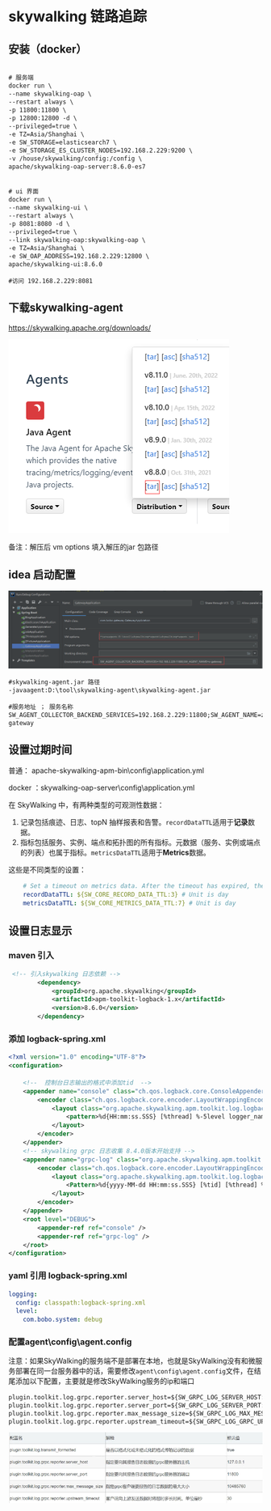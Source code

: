 # skywalking 链路追踪

## 安装（docker）

```

# 服务端
docker run \
--name skywalking-oap \
--restart always \
-p 11800:11800 \
-p 12800:12800 -d \
--privileged=true \
-e TZ=Asia/Shanghai \
-e SW_STORAGE=elasticsearch7 \
-e SW_STORAGE_ES_CLUSTER_NODES=192.168.2.229:9200 \
-v /house/skywalking/config:/config \
apache/skywalking-oap-server:8.6.0-es7


# ui 界面
docker run \
--name skywalking-ui \
--restart always \
-p 8081:8080 -d \
--privileged=true \
--link skywalking-oap:skywalking-oap \
-e TZ=Asia/Shanghai \
-e SW_OAP_ADDRESS=192.168.2.229:12800 \
apache/skywalking-ui:8.6.0

#访问 192.168.2.229:8081
```

## 下载skywalking-agent

https://skywalking.apache.org/downloads/

![image-20220915140616029](skywalking.assets/image-20220915140616029-16632219778363.png)



备注：解压后 vm options 填入解压的jar 包路径

## idea 启动配置

![image-20220915140221358](skywalking.assets/image-20220915140221358-16632217469421.png)

```
#skywalking-agent.jar 路径
-javaagent:D:\tool\skywalking-agent\skywalking-agent.jar

#服务地址 ； 服务名称
SW_AGENT_COLLECTOR_BACKEND_SERVICES=192.168.2.229:11800;SW_AGENT_NAME=z-gateway
```

## 设置过期时间

普通： apache-skywalking-apm-bin\config\application.yml

docker ：skywalking-oap-server\config\application.yml

在 SkyWalking 中，有两种类型的可观测性数据：

1. 记录包括痕迹、日志、topN 抽样报表和告警。`recordDataTTL`适用于**记录**数据。
2. 指标包括服务、实例、端点和拓扑图的所有指标。元数据（服务、实例或端点的列表）也属于指标。`metricsDataTTL`适用于**Metrics**数据。

这些是不同类型的设置：

```yaml
    # Set a timeout on metrics data. After the timeout has expired, the metrics data will automatically be deleted.
    recordDataTTL: ${SW_CORE_RECORD_DATA_TTL:3} # Unit is day
    metricsDataTTL: ${SW_CORE_METRICS_DATA_TTL:7} # Unit is day
```

## 设置日志显示

### maven 引入

```xml
 <!-- 引入skywalking 日志依赖 -->
        <dependency>
            <groupId>org.apache.skywalking</groupId>
            <artifactId>apm-toolkit-logback-1.x</artifactId>
            <version>8.6.0</version>
        </dependency>
```

### 添加 logback-spring.xml

```xml
<?xml version="1.0" encoding="UTF-8"?>
<configuration>

    <!--  控制台日志输出的格式中添加tid  -->
    <appender name="console" class="ch.qos.logback.core.ConsoleAppender">
        <encoder class="ch.qos.logback.core.encoder.LayoutWrappingEncoder">
            <layout class="org.apache.skywalking.apm.toolkit.log.logback.v1.x.TraceIdPatternLogbackLayout">
                <pattern>%d{HH:mm:ss.SSS} [%thread] %-5level logger_name:%logger{36} - [%tid] - message:%msg%n</pattern>
            </layout>
        </encoder>
    </appender>
    <!-- skywalking grpc 日志收集 8.4.0版本开始支持 -->
    <appender name="grpc-log" class="org.apache.skywalking.apm.toolkit.log.logback.v1.x.log.GRPCLogClientAppender">
        <encoder class="ch.qos.logback.core.encoder.LayoutWrappingEncoder">
            <layout class="org.apache.skywalking.apm.toolkit.log.logback.v1.x.mdc.TraceIdMDCPatternLogbackLayout">
                <Pattern>%d{yyyy-MM-dd HH:mm:ss.SSS} [%tid] [%thread] %-5level %logger{36} -%msg%n</Pattern>
            </layout>
        </encoder>
    </appender>
    <root level="DEBUG">
        <appender-ref ref="console" />
        <appender-ref ref="grpc-log" />
    </root>
</configuration>
```

### yaml 引用 logback-spring.xml

```yaml
logging:
  config: classpath:logback-spring.xml
  level:
    com.bobo.system: debug
```

### 配置agent\config\agent.config

注意：如果SkyWalking的服务端不是部署在本地，也就是SkyWalking没有和微服务部署在同一台服务器中的话，需要修改`agent\config\agent.config`文件，在结尾添加以下配置，主要就是修改SkyWalking服务的ip和端口

```
plugin.toolkit.log.grpc.reporter.server_host=${SW_GRPC_LOG_SERVER_HOST:127.0.0.1}
plugin.toolkit.log.grpc.reporter.server_port=${SW_GRPC_LOG_SERVER_PORT:11800}
plugin.toolkit.log.grpc.reporter.max_message_size=${SW_GRPC_LOG_MAX_MESSAGE_SIZE:10485760}
plugin.toolkit.log.grpc.reporter.upstream_timeout=${SW_GRPC_LOG_GRPC_UPSTREAM_TIMEOUT:30}
```

![image-20220916112955213](skywalking.assets/image-20220916112955213-16632989983455.png)

